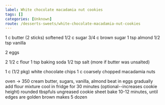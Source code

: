 ```yaml
---
label: White chocolate macadamia nut cookies
tags: []
categories: [Unknown]
route: /desserts-sweets/white-chocolate-macadamia-nut-cookies
---
```


1 c butter (2 sticks) softened
1/2 c sugar
3/4 c brown sugar
1 tsp almond
1/2 tsp vanilla

2 eggs

2 1/2 c flour
1 tsp baking soda
1/2 tsp salt (more if butter was unsalted)

1 c (1/2 pkg) white chocolate chips
1 c coarsely chopped macadamia nuts

oven -> 350 
cream butter, sugars, vanilla, almond
beat in eggs
gradually add flour mixture
cool in fridge for 30 minutes (optional--increases cookie height)
rounded tbspfuls ungreased cookie sheet
bake 10-12 minutes, until edges are golden brown
makes 5 dozen
